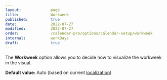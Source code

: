```yaml
---
layout:             page
title:              Workweek
published:          true
date:               2022-07-27
modified:           2022-07-27
order:              /calendar-pro/options/calendar-setup/workweek
internal:           workDays
draft:              true
---
```

The **Workweek** option allows you to decide how to visualize the workweek in the visual.

**Default value:** Auto (based on current [localization](../localization/index.md))